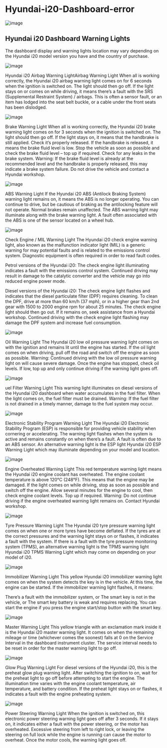 # Hyundai-i20-Dashboard-error

![image](https://github.com/HackWithSumit/Hyundai-i20-Dashboard-error/assets/120317751/6027d781-5834-45d9-914f-92f1e56c2a46)


<h2>Hyundai i20 Dashboard Warning Lights</h2>


The dashboard display and warning lights location may vary depending on the Hyundai i20 model version you have and the country of purchase.

![image](https://github.com/HackWithSumit/Hyundai-i20-Dashboard-error/assets/120317751/50063a87-941b-4f7d-ac04-86b092d7e12f)


Hyundai i20 Airbag Warning LightAirbag Warning Light
When all is working correctly, the Hyundai i20 airbag warning light comes on for 6 seconds when the ignition is switched on. The light should then go off. If the light stays on or comes on while driving, it means there’s a fault with the SRS (Supplemental Restraint System) / airbags. This is often a sensor fault, or an item has lodged into the seat belt buckle, or a cable under the front seats has been dislodged.


![image](https://github.com/HackWithSumit/Hyundai-i20-Dashboard-error/assets/120317751/e18bbe00-8cf6-4ddf-af4b-76be191b55f6)


Brake Warning Light
When all is working correctly, the  Hyundai i20 brake warning light comes on for 3 seconds when the ignition is switched on. The light should then go off. If the light stays on, it means that the handbrake is still applied. Check it’s properly released. If the handbrake is released, it means the brake fluid level is low. Stop the vehicle as soon as possible and check the brake fluid level – top up if required. Check for any leaks in the brake system. Warning: If the brake fluid level is already at the recommended level and the handbrake is properly released, this may indicate a brake system failure. Do not drive the vehicle and contact a  Hyundai workshop.



![image](https://github.com/HackWithSumit/Hyundai-i20-Dashboard-error/assets/120317751/71b24f5d-7eac-4b7c-acb9-f23b3570608c)


ABS Warning Light
If the  Hyundai i20 ABS (Antilock Braking System) warning light remains on, it means the ABS is no longer operating. You can continue to drive, but be cautious of braking as the antilocking feature will not operate. Normal brakes remain unaffected. The ABS warning light may illuminate along with the brake warning light. A fault often associated with the ABS is one of the sensor located on a wheel hub.

![image](https://github.com/HackWithSumit/Hyundai-i20-Dashboard-error/assets/120317751/162546c6-2b07-450f-a7c2-76a86e6a834e)


Check Engine / MIL Warning Light
The  Hyundai i20 check engine warning light, also known as the malfunction indicator light (MIL) is a generic warning for may potential faults and is related to the emissions control system. Diagnostic equipment is often required in order to read fault codes.

Petrol versions of the  Hyundai i20: The check engine light illuminating indicates a fault with the emissions control system. Continued driving may result in damage to the catalytic converter and the vehicle may go into reduced engine power mode.


Diesel versions of the Hyundai i20: The check engine light flashes and indicates that the diesel particulate filter (DPF) requires cleaning. To clean the DPF, drive at more than 60 km/h (37 mph), or in a higher gear than 2nd gear with 1500 to 2000 engine rpm for  about 25 minutes. The check engine light should then go out. If it remains on, seek assistance from a  Hyundai workshop. Continued driving with the check engine light flashing may damage the DPF system and increase fuel consumption.


![image](https://github.com/HackWithSumit/Hyundai-i20-Dashboard-error/assets/120317751/f395b236-b127-42b1-8949-8aac588ae3bd)

Oil Warning Light
The  Hyundai i20 low oil pressure warning light comes on with the ignition and remains lit until the engine has started. If the oil light comes on when driving, pull off the road and switch off the engine as soon as possible. Warning: Continued driving with the low oil pressure warning light on will cause severe damage. Once the engine has stopped, check oil levels. If low, top up and only continue driving if the warning light goes off.

![image](https://github.com/HackWithSumit/Hyundai-i20-Dashboard-error/assets/120317751/58f9dac3-5100-4fed-b06c-57f9b3f56314)

uel Filter Warning Light
This warning light illuminates on diesel versions of the  Hyundai i20 dashboard when water accumulates in the fuel filter. When the light comes on, the fuel filter must be drained. Warning: If the fuel filter is not drained in a timely manner, damage to the fuel system may occur.

![image](https://github.com/HackWithSumit/Hyundai-i20-Dashboard-error/assets/120317751/1e394fe9-e773-41a0-8b65-c8bcc30ec740)


Electronic Stability Program Warning Light
The  Hyundai i20 Electronic Stability Program (ESP) is responsible for providing vehicle stability when cornering or accelerating. The warning light flashes when the system is active and remains constantly on when there’s a fault. A fault is often due to an ABS sensor. An alternative warning light is the ESP light Hyundai i20 ESP Warning Light which may illuminate depending on your model and location.

![image](https://github.com/HackWithSumit/Hyundai-i20-Dashboard-error/assets/120317751/239dc295-d6fb-4c0f-8675-636d1e736dbe)

Engine Overheated Warning Light
This red temperature warning light means the  Hyundai i20 engine coolant has overheated. The engine coolant temperature is above 120°C (248°F). This means that the engine may be damaged. If the light comes on while driving, stop as soon as possible and switch off the engine. Allow several minutes for the engine to cool, then check engine coolant levels. Top up if required. Warning: Do not continue driving if the engine overheated warning light remains on. Contact  Hyundai workshop.

![image](https://github.com/HackWithSumit/Hyundai-i20-Dashboard-error/assets/120317751/691674f0-f26e-413f-8ddd-fa0cc3267978)

Tyre Pressure Warning Light
The  Hyundai i20 tyre pressure warning light comes on when one or more tyres have become deflated. If the tyres are at the correct pressures and the warning light stays on or flashes, it indicates a fault with the system. If there is a fault with the tyre pressure monitoring system (TPMS), an alternative warning light is the TPMS warning light Hyundai i20 TPMS Warning Light which may come on depending on your model of i20.

![image](https://github.com/HackWithSumit/Hyundai-i20-Dashboard-error/assets/120317751/c01c96f8-f8ff-4bdf-914c-cd8f929b127a)


Immobilizer Warning Light
This yellow  Hyundai i20 immobilizer warning light comes on when the system detects the key is in the vehicle. At this time, the engine can be started. If the immobilizer warning light flashes, it means:

There’s a fault with the immobilizer system, or
The smart key is not in the vehicle, or
The smart key battery is weak and requires replacing. You can start the engine if you press the engine start/stop button with the smart key.


![image](https://github.com/HackWithSumit/Hyundai-i20-Dashboard-error/assets/120317751/84834353-5302-4c38-854a-8c94db2adc73)

Master Warning Light
This yellow triangle with an exclamation mark inside it is the  Hyundai i20 master warning light. It comes on when the remaining mileage or time (whichever comes the soonest) falls at 0 on the Service Interval in the dashboard instrument cluster. The service interval needs to be reset in order for the master warning light to go off.


![image](https://github.com/HackWithSumit/Hyundai-i20-Dashboard-error/assets/120317751/f243a23a-44dd-48ca-9019-ce2c4d3fae59)

Glow Plug Warning Light
For diesel versions of the  Hyundai i20, this is the preheat glow plug warning light. After switching the ignition to on, wait for the preheat light to go off before attempting to start the engine. The illumination time varies with the engine coolant temperature, air temperature, and battery condition. If the preheat light stays on or flashes, it indicates a fault with the engine preheating system.


![image](https://github.com/HackWithSumit/Hyundai-i20-Dashboard-error/assets/120317751/e8524265-4493-43e9-a74e-63ecbcf5d322)

Power Steering Warning Light
When the ignition is switched on, this electronic power steering warning light goes off after 3 seconds. If it stays on, it indicates either a fault with the power steering, or the motor has overheated. Excessive steering from left to right lock, or leaving the steering on full lock while the engine is running can cause the motor to overheat. Once the motor cools, the warning light goes off.














